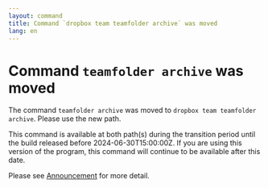 ```yaml
---
layout: command
title: Command `dropbox team teamfolder archive` was moved
lang: en
---
```


# Command `teamfolder archive` was moved

The command `teamfolder archive` was moved to `dropbox team teamfolder archive`. Please use the new path.

This command is available at both path(s) during the transition period until the build released before 2024-06-30T15:00:00Z. If you are using this version of the program, this command will continue to be available after this date.

Please see [Announcement](https://github.com/watermint/toolbox/discussions/799) for more detail.


